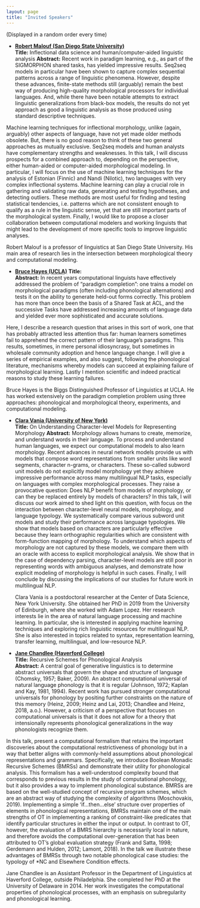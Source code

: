 ```yaml
---
layout: page
title: "Invited Speakers"
---
```


(Displayed in a random order every time)

- [**Robert Malouf (San Diego State University)**][malouf]  
  **Title:**  Inflectional data science and human/computer-aided linguistic analysis
  **Abstract:** 
  Recent work in paradigm learning, e.g., as part of the SIGMORPHON shared tasks, has yielded impressive results. Seq2seq models in particular have been shown to capture complex sequential patterns across a range of linguistic phenomena. However, despite these advances, finite-state methods still (arguably) remain the best way of producing high-quality morphological processors for individual languages. And, while there have been notable attempts to extract linguistic generalizations from black-box models, the results do not yet approach as  good a linguistic analysis as those produced using standard descriptive techniques. 
 
Machine learning techniques for inflectional morphology, unlike (again, arguably) other aspects of language, have not yet made older methods obsolete. But, there is no good reason to think of these two general approaches as mutually exclusive. Seq2seq models and human analysts have complementary strengths and weaknesses. In this talk, I will discuss prospects for a combined approach to, depending on the perspective, either human-aided or computer-aided morphological modeling. In particular, I will focus on the use of machine learning techniques for the analysis of Estonian (Finnic) and Nandi (Nilotic), two languages with very complex inflectional systems. Machine learning can play a crucial role in gathering and validating raw data, generating and testing hypotheses, and detecting outliers. These methods are most useful for finding and testing statistical tendencies, i.e. patterns which are not consistent enough to qualify as a rule in the linguistic sense, yet that are still important parts of the morphological system. Finally, I would like to propose a closer collaboration between computational modelers and working linguists that might lead to the development of more specific tools to improve linguistic analyses.

Robert Malouf is a professor of linguistics at San Diego State University.  His main area of research lies in the intersection between morphological theory and computational modeling. 

- [**Bruce Hayes (UCLA)**][hayes]
  **Title:**   
  **Abstract:**
In recent years computational linguists have effectively addressed the problem of “paradigm completion”:  one trains a model on morphological paradigms (often including phonological alternations) and tests it on the ability to generate held-out forms correctly. This problem has more than once been the basis of a Shared Task at ACL, and the successive Tasks have addressed increasing amounts of language data and yielded ever more sophisticated and accurate solutions.
 
Here, I describe a research question that arises in this sort of work, one that has probably attracted less attention thus far: human learners sometimes fail to apprehend the correct pattern of their language’s paradigms. This results, sometimes, in mere personal idiosyncrasy, but sometimes in wholesale community adoption and hence language change. I will give a series of empirical examples, and also suggest, following the phonological literature, mechanisms whereby models can succeed at explaining failure of morphological learning. Lastly I mention scientific and indeed practical reasons to study these learning failures.

Bruce Hayes is the Biggs Distinguished Professor of Linguistics at UCLA. He has worked extensively on the paradigm completion problem using three approaches: phonological and morphological theory, experiments, and computational modeling. 
  
- [**Clara Vania (University of New York)**][vania]  
  **Title:** On Understanding Character-level Models for Representing Morphology
  **Abstract:** Morphology allows humans to create, memorize, and understand words in their language. To process and understand human languages, we expect our computational models to also learn morphology. Recent advances in neural network models provide us with models that compose word representations from smaller units like word segments, character n-grams, or characters. These so-called subword unit models do not explicitly model morphology yet they achieve impressive performance across many multilingual NLP tasks, especially on languages with complex morphological processes. They raise a provocative question: Does NLP benefit from models of morphology, or can they be replaced entirely by models of characters? In this talk, I will discuss our work aimed to shed light on this question, with focus on the interaction between character-level neural models, morphology, and language typology. We systematically compare various subword unit models and study their performance across language typologies. We show that models based on characters are particularly effective because they learn orthographic regularities which are consistent with form-function mapping of morphology. To understand which aspects of morphology are not captured by these models, we compare them with an oracle with access to explicit morphological analysis. We show that in the case of dependency parsing, character-level models are still poor in representing words with ambiguous analyses, and demonstrate how explicit modeling of morphology is helpful in such cases. Finally, I will conclude by discussing the implications of our studies for future work in multilingual NLP.
  
  Clara Vania is a postdoctoral researcher at the Center of Data Science, New York University. She obtained her PhD in 2019 from the University of Edinburgh, where she worked with Adam Lopez. Her research interests lie in the area of natural language processing and machine learning. In particular, she is interested in applying machine learning techniques and exploring rich linguistic resources for multilingual NLP. She is also interested in topics related to syntax, representation learning, transfer learning, multilingual, and low-resource NLP.
  
- [**Jane Chandlee (Haverford College)**][chandlee]  
  **Title:** Recursive Schemes for Phonological Analysis  
  **Abstract:** A central goal of generative linguistics is to determine abstract universals that govern the shape and structure of language (Chomsky, 1957; Baker, 2009). An abstract computational universal of natural language phonology is that it is regular (Johnson, 1972; Kaplan and Kay, 1981, 1994). Recent work has pursued stronger computational universals for phonology by positing further constraints on the nature of this memory (Heinz, 2009; Heinz and Lai, 2013; Chandlee and Heinz, 2018, a.o.). However, a criticism of a perspective that focuses on computational universals is that it does not allow for a theory that intensionally represents phonological generalizations in the way phonologists recognize them.

In this talk, present a computational formalism that retains the important discoveries about the computational restrictiveness of phonology but in a way that better aligns with commonly-held assumptions about phonological representations and grammars. Specifically, we introduce Boolean Monadic Recursive Schemes (BMRSs) and demonstrate their utility for phonological analysis. This formalism has a well-understood complexity bound that corresponds to previous results in the study of computational phonology, but it also provides a way to implement phonological substance. BMRSs are based on the well-studied concept of recursive program schemes, which are an abstract way of studying the complexity of algorithms (Moschovakis, 2019). Implementing a simple ‘if...then...else’ structure over properties of elements in phonological representations, BMRSs maintain one of the main strengths of OT in implementing a ranking of constraint-like predicates that identify particular structures in either the input or output. In contrast to OT, however, the evaluation of a BMRS hierarchy is necessarily local in nature, and therefore avoids the computational over-generation that has been attributed to OT’s global evaluation strategy (Frank and Satta, 1998; Gerdemann and Hulden, 2012; Lamont, 2018). In the talk we illustrate these advantages of BMRSs through two notable phonological case studies: the typology of *NC and Elsewhere Condition effects.

Jane Chandlee is an Assistant Professor in the Department of Linguistics at Haverford College, outside Philadelphia. She completed her PhD at the University of Delaware in 2014. Her work investigates the computational properties of phonological processes, with an emphasis on subregularity and phonological learning.

<script type="text/javascript">
var ul = document.querySelector('ul');
for (var i = ul.children.length; i >= 0; i--) {
    ul.appendChild(ul.children[Math.random() * i | 0]);
}
</script>

[malouf]: http://malouf.sdsu.edu
[hayes]: https://linguistics.ucla.edu/people/hayes/
[vania]: https://claravania.github.io/
[chandlee]: https://chandlee.sites.haverford.edu/
